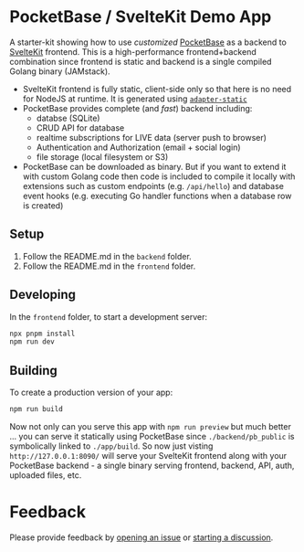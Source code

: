 # PocketBase / SvelteKit Demo App

A starter-kit showing how to use _customized_
[PocketBase](https://pocketbase.io/) as a backend
to [SvelteKit](https://kit.svelte.dev) frontend.
This is a high-performance frontend+backend combination since frontend
is static and backend is a single compiled Golang binary (JAMstack).

- SvelteKit frontend is fully static, client-side only so that here is no need
  for NodeJS at runtime. It is generated using [`adapter-static`](https://github.com/sveltejs/kit/tree/master/packages/adapter-static)
- PocketBase provides complete (and _fast_) backend including:
  - databse (SQLite)
  - CRUD API for database
  - realtime subscriptions for LIVE data (server push to browser)
  - Authentication and Authorization (email + social login)
  - file storage (local filesystem or S3)
- PocketBase can be downloaded as binary. But if you want to extend it with
  custom Golang code then code is included to compile it locally with
  extensions such as custom endpoints (e.g. `/api/hello`) and database event
  hooks (e.g. executing Go handler functions when a database row is created)

## Setup

1. Follow the README.md in the `backend` folder.
2. Follow the README.md in the `frontend` folder.

## Developing

In the `frontend` folder, to start a development server:

```bash
npx pnpm install
npm run dev
```

## Building

To create a production version of your app:

```bash
npm run build
```

Now not only can you serve this app with `npm run preview` but much better ...
you can serve it statically using PocketBase since `./backend/pb_public` is
symbolically linked to `./app/build`.
So now just visting `http://127.0.0.1:8090/`
will serve your SvelteKit frontend along with your PocketBase backend - a
single binary serving frontend, backend, API, auth, uploaded files, etc.

# Feedback

Please provide feedback by
[opening an issue](https://github.com/spinspire/pocketbase-sveltekit-starter/issues/new)
or
[starting a discussion](https://github.com/spinspire/pocketbase-sveltekit-starter/discussions).

